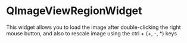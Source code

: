 # QImageViewRegionWidget
This widget allows you to load the image after double-clicking the right mouse button, and also to rescale image using the ctrl + (+, -, *) keys
